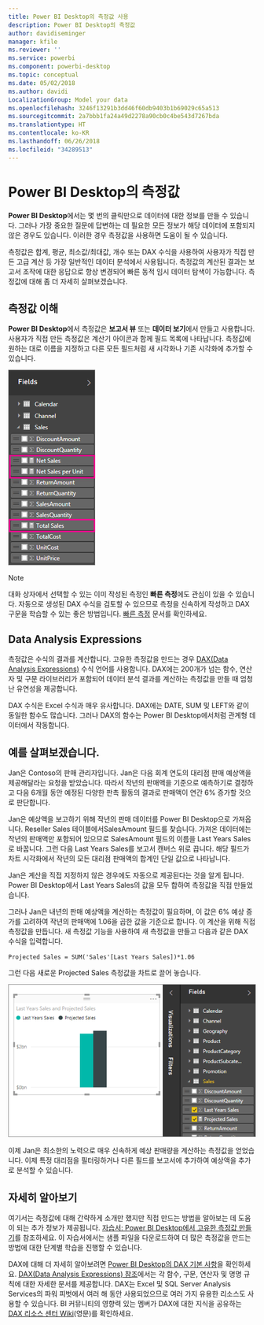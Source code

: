 ```yaml
---
title: Power BI Desktop의 측정값 사용
description: Power BI Desktop의 측정값
author: davidiseminger
manager: kfile
ms.reviewer: ''
ms.service: powerbi
ms.component: powerbi-desktop
ms.topic: conceptual
ms.date: 05/02/2018
ms.author: davidi
LocalizationGroup: Model your data
ms.openlocfilehash: 3246f13291b3dd46f60db9403b1b69029c65a513
ms.sourcegitcommit: 2a7bbb1fa24a49d2278a90cb0c4be543d7267bda
ms.translationtype: HT
ms.contentlocale: ko-KR
ms.lasthandoff: 06/26/2018
ms.locfileid: "34289513"
---
```

# <a name="measures-in-power-bi-desktop"></a>Power BI Desktop의 측정값
**Power BI Desktop**에서는 몇 번의 클릭만으로 데이터에 대한 정보를 만들 수 있습니다. 그러나 가장 중요한 질문에 답변하는 데 필요한 모든 정보가 해당 데이터에 포함되지 않은 경우도 있습니다. 이러한 경우 측정값을 사용하면 도움이 될 수 있습니다.

측정값은 합계, 평균, 최소값/최대값, 개수 또는 DAX 수식을 사용하여 사용자가 직접 만든 고급 계산 등 가장 일반적인 데이터 분석에서 사용됩니다. 측정값의 계산된 결과는 보고서 조작에 대한 응답으로 항상 변경되어 빠른 동적 임시 데이터 탐색이 가능합니다. 측정값에 대해 좀 더 자세히 살펴보겠습니다.

## <a name="understanding-measures"></a>측정값 이해
**Power BI Desktop**에서 측정값은 **보고서 뷰** 또는 **데이터 보기**에서 만들고 사용합니다. 사용자가 직접 만든 측정값은 계산기 아이콘과 함께 필드 목록에 나타납니다. 측정값에 원하는 대로 이름을 지정하고 다른 모든 필드처럼 새 시각화나 기존 시각화에 추가할 수 있습니다.

![](media/desktop-measures/measuresinpbid_measinfieldlist.png)

> [!NOTE]
> 대화 상자에서 선택할 수 있는 이미 작성된 측정인 **빠른 측정**에도 관심이 있을 수 있습니다. 자동으로 생성된 DAX 수식을 검토할 수 있으므로 측정을 신속하게 작성하고 DAX 구문을 학습할 수 있는 좋은 방법입니다. [빠른 측정](desktop-quick-measures.md) 문서를 확인하세요.
> 
> 

## <a name="data-analysis-expressions"></a>Data Analysis Expressions
측정값은 수식의 결과를 계산합니다. 고유한 측정값을 만드는 경우 [DAX(Data Analysis Expressions)](https://msdn.microsoft.com/library/gg413422.aspx) 수식 언어를 사용합니다. DAX에는 200개가 넘는 함수, 연산자 및 구문 라이브러리가 포함되어 데이터 분석 결과를 계산하는 측정값을 만들 때 엄청난 유연성을 제공합니다.

DAX 수식은 Excel 수식과 매우 유사합니다. DAX에는 DATE, SUM 및 LEFT와 같이 동일한 함수도 많습니다. 그러나 DAX의 함수는 Power BI Desktop에서처럼 관계형 데이터에서 작동합니다.

## <a name="lets-look-at-an-example"></a>예를 살펴보겠습니다.
Jan은 Contoso의 판매 관리자입니다. Jan은 다음 회계 연도의 대리점 판매 예상액을 제공해달라는 요청을 받았습니다. 따라서 작년의 판매액을 기준으로 예측하기로 결정하고 다음 6개월 동안 예정된 다양한 판촉 활동의 결과로 판매액이 연간 6% 증가할 것으로 판단합니다.

Jan은 예상액을 보고하기 위해 작년의 판매 데이터를 Power BI Desktop으로 가져옵니다. Reseller Sales 테이블에서SalesAmount 필드를 찾습니다. 가져온 데이터에는 작년의 판매액만 포함되어 있으므로 SalesAmount 필드의 이름을 Last Years Sales로 바꿉니다. 그런 다음 Last Years Sales를 보고서 캔버스 위로 끕니다. 해당 필드가 차트 시각화에서 작년의 모든 대리점 판매액의 합계인 단일 값으로 나타납니다.

Jan은 계산을 직접 지정하지 않은 경우에도 자동으로 제공된다는 것을 알게 됩니다. Power BI Desktop에서 Last Years Sales의 값을 모두 합하여 측정값을 직접 만들었습니다.

그러나 Jan은 내년의 판매 예상액을 계산하는 측정값이 필요하며, 이 값은 6% 예상 증가를 고려하여 작년의 판매액에 1.06을 곱한 값을 기준으로 합니다. 이 계산을 위해 직접 측정값을 만듭니다. 새 측정값 기능을 사용하여 새 측정값을 만들고 다음과 같은 DAX 수식을 입력합니다.

    Projected Sales = SUM('Sales'[Last Years Sales])*1.06

그런 다음 새로운 Projected Sales 측정값을 차트로 끌어 놓습니다.

![](media/desktop-measures/measuresinpbid_lastyearsales.png)

이제 Jan은 최소한의 노력으로 매우 신속하게 예상 판매량을 계산하는 측정값을 얻었습니다. 이제 특정 대리점을 필터링하거나 다른 필드를 보고서에 추가하여 예상액을 추가로 분석할 수 있습니다.

## <a name="learn-more"></a>자세히 알아보기
여기서는 측정값에 대해 간략하게 소개만 했지만 직접 만드는 방법을 알아보는 데 도움이 되는 추가 정보가 제공됩니다. [자습서: Power BI Desktop에서 고유한 측정값 만들기](desktop-tutorial-create-measures.md)를 참조하세요. 이 자습서에서는 샘플 파일을 다운로드하여 더 많은 측정값을 만드는 방법에 대한 단계별 학습을 진행할 수 있습니다.  

DAX에 대해 더 자세히 알아보려면 [Power BI Desktop의 DAX 기본 사항](desktop-quickstart-learn-dax-basics.md)을 확인하세요. [DAX(Data Analysis Expressions) 참조](https://msdn.microsoft.com/library/gg413422.aspx)에서는 각 함수, 구문, 연산자 및 명명 규칙에 대한 자세한 문서를 제공합니다. DAX는 Excel 및 SQL Server Analysis Services의 파워 피벗에서 여러 해 동안 사용되었으므로 여러 가지 유용한 리소스도 사용할 수 있습니다. BI 커뮤니티의 영향력 있는 멤버가 DAX에 대한 지식을 공유하는 [DAX 리소스 센터 Wiki](http://social.technet.microsoft.com/wiki/contents/articles/1088.dax-resource-center.aspx)(영문)를 확인하세요.



